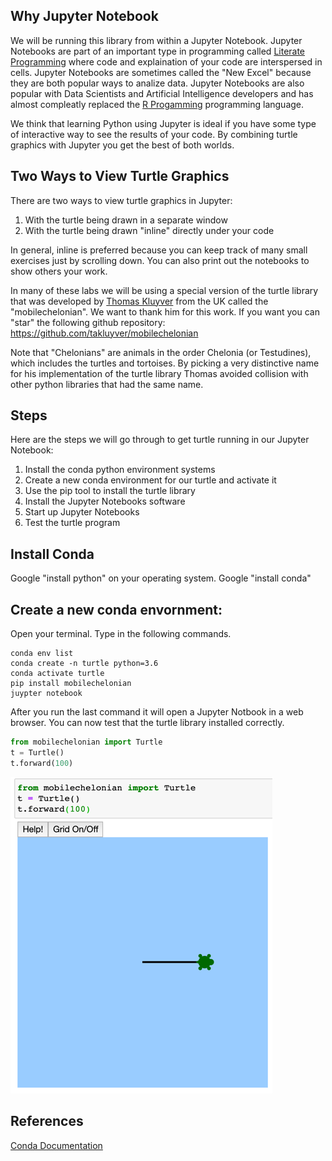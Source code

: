 ## Why Jupyter Notebook
We will be running this library from within a Jupyter Notebook.  Jupyter Notebooks are part of an important type in programming called [Literate Programming](https://en.wikipedia.org/wiki/Literate_programming) where code and explaination of your code are interspersed in cells. Jupyter Notebooks are sometimes called the "New Excel" because they are both popular ways to analize data.  Jupyter Notebooks are also popular with Data Scientists and Artificial Intelligence developers and has almost compleatly replaced the [R Progamming](https://trends.google.com/trends/explore?date=all&geo=US&q=Jupyter,R%20Programming) programming language.

We think that learning Python using Jupyter is ideal if you have some type of interactive way to see the results of your code.  By combining turtle graphics with Jupyter you get the best of both worlds.

## Two Ways to View Turtle Graphics
There are two ways to view turtle graphics in Jupyter:
1. With the turtle being drawn in a separate window
2. With the turtle being drawn "inline" directly under your code

In general, inline is preferred because you can keep track of many small exercises just by scrolling down. You can also print out the notebooks to show others your work.

In many of these labs we will be using a special version of the turtle library that was developed by [Thomas Kluyver](https://github.com/takluyver) from the UK called the "mobilechelonian". We want to thank him for this work.  If you want you can "star" the following github repository: https://github.com/takluyver/mobilechelonian

Note that "Chelonians" are animals in the order Chelonia (or Testudines), which includes the turtles and tortoises.  By picking a very distinctive name for his implementation of the turtle library Thomas avoided collision with other python libraries that had the same name.

## Steps
Here are the steps we will go through to get turtle running in our Jupyter Notebook:

1. Install the conda python environment systems
2. Create a new conda environment for our turtle and activate it
3. Use the pip tool to install the turtle library
4. Install the Jupyter Notebooks software
5. Start up Jupyter Notebooks
6. Test the turtle program

## Install Conda
Google "install python" on your operating system.
Google "install conda"

## Create a new conda envornment:
Open your terminal.  Type in the following commands.

```shell
conda env list
conda create -n turtle python=3.6
conda activate turtle
pip install mobilechelonian
juypter notebook
```

After you run the last command it will open a Jupyter Notbook in a web browser.  You can now test that the turtle library installed correctly.

```python
from mobilechelonian import Turtle
t = Turtle()
t.forward(100)
```

![](../img/jupyter-inline-turtle.png)


## References
[Conda Documentation](https://docs.conda.io/projects/conda/en/latest/user-guide/tasks/manage-environments.html)

